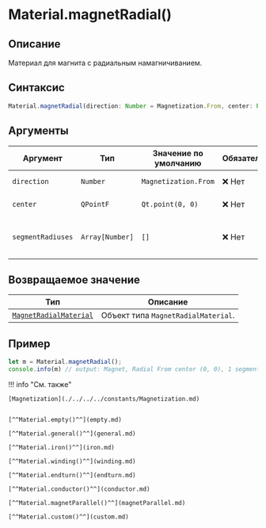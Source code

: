 # Material.magnetRadial()

## Описание
Материал для магнита с радиальным намагничиванием.

## Синтаксис
```javascript
Material.magnetRadial(direction: Number = Magnetization.From, center: Point = Qt.point(0, 0), segmentRadiuses: Array[Number] = []) -> MagnetRadialMaterial
``` 

## Аргументы

| Аргумент          | Тип               | Значение по умолчанию | Обязательный | Описание                                  |
|-------------------|--------------------|------------------------|--------------|-------------------------------------------|
| `direction`       | `Number`             | `Magnetization.From`                      | ❌ Нет         | Направление магнетизации.                 |
| `center`          | `QPointF`            | `Qt.point(0, 0)`                      | ❌ Нет        | Центр магнетизации.                       |
| `segmentRadiuses` | `Array[Number]`   | `[]`                      | ❌ Нет        | Массив радиусов сегментов магнита.        |

## Возвращаемое значение

| Тип                                                | Описание                                      |
|----------------------------------------------------|-----------------------------------------------|
| [`MagnetRadialMaterial`](./../../../types/materials/MagnetRadialMaterial/index.md) | Объект типа `MagnetRadialMaterial`. |

## Пример
``` javascript linenums="1"
let m = Material.magnetRadial();
console.info(m) // output: Magnet, Radial From center (0, 0), 1 segment(s)
``` 

!!! info "См. также"

    [Magnetization](./../../../constants/Magnetization.md)


    [^^Material.empty()^^](empty.md)

    [^^Material.general()^^](general.md)

    [^^Material.iron()^^](iron.md)

    [^^Material.winding()^^](winding.md)

    [^^Material.endturn()^^](endturn.md)

    [^^Material.conductor()^^](conductor.md)

    [^^Material.magnetParallel()^^](magnetParallel.md)

    [^^Material.custom()^^](custom.md)
